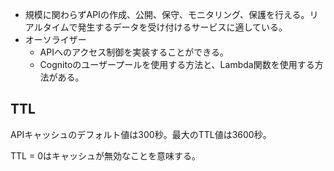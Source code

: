- 規模に関わらずAPIの作成、公開、保守、モニタリング、保護を行える。リアルタイムで発生するデータを受け付けるサービスに適している。
- オーソライザー
    - APIへのアクセス制御を実装することができる。
    - Cognitoのユーザープールを使用する方法と、Lambda関数を使用する方法がある。

## TTL

APIキャッシュのデフォルト値は300秒。最大のTTL値は3600秒。

TTL = 0はキャッシュが無効なことを意味する。
